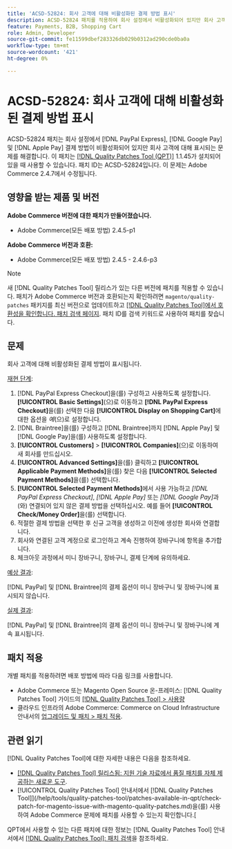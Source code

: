 ```yaml
---
title: 'ACSD-52824: 회사 고객에 대해 비활성화된 결제 방법 표시'
description: ACSD-52824 패치를 적용하여 회사 설정에서 비활성화되어 있지만 회사 고객에 대해  [!DNL PayPal Express], [!DNL Google Pay], and [!DNL Apple Pay] 결제 방법이 표시되는 Adobe Commerce 문제를 해결합니다.
feature: Payments, B2B, Shopping Cart
role: Admin, Developer
source-git-commit: fe11599dbef283326db029b0312ad290cde0ba0a
workflow-type: tm+mt
source-wordcount: '421'
ht-degree: 0%

---
```


# ACSD-52824: 회사 고객에 대해 비활성화된 결제 방법 표시

ACSD-52824 패치는 회사 설정에서 [!DNL PayPal Express], [!DNL Google Pay] 및 [!DNL Apple Pay] 결제 방법이 비활성화되어 있지만 회사 고객에 대해 표시되는 문제를 해결합니다. 이 패치는 [[!DNL Quality Patches Tool (QPT)]](https://experienceleague.adobe.com/en/docs/commerce-knowledge-base/kb/announcements/commerce-announcements/magento-quality-patches-released-new-tool-to-self-serve-quality-patches) 1.1.45가 설치되어 있을 때 사용할 수 있습니다. 패치 ID는 ACSD-52824입니다. 이 문제는 Adobe Commerce 2.4.7에서 수정됩니다.

## 영향을 받는 제품 및 버전

**Adobe Commerce 버전에 대한 패치가 만들어졌습니다.**

* Adobe Commerce(모든 배포 방법) 2.4.5-p1

**Adobe Commerce 버전과 호환:**

* Adobe Commerce(모든 배포 방법) 2.4.5 - 2.4.6-p3

>[!NOTE]
>
>새 [!DNL Quality Patches Tool] 릴리스가 있는 다른 버전에 패치를 적용할 수 있습니다. 패치가 Adobe Commerce 버전과 호환되는지 확인하려면 `magento/quality-patches` 패키지를 최신 버전으로 업데이트하고 [[!DNL Quality Patches Tool]에서 호환성을 확인합니다. 패치 검색 페이지](https://experienceleague.adobe.com/tools/commerce-quality-patches/index.html). 패치 ID를 검색 키워드로 사용하여 패치를 찾습니다.

## 문제

회사 고객에 대해 비활성화된 결제 방법이 표시됩니다.

<u>재현 단계</u>:

1. [!DNL PayPal Express Checkout]을(를) 구성하고 사용하도록 설정합니다. **[!UICONTROL Basic Settings]**(으)로 이동하고 **[!DNL PayPal Express Checkout]**&#x200B;을(를) 선택한 다음 **[!UICONTROL Display on Shopping Cart]**&#x200B;에 대한 옵션을 *예*(으)로 설정합니다.
1. [!DNL Braintree]을(를) 구성하고 [!DNL Braintree]까지 [!DNL Apple Pay] 및 [!DNL Google Pay]을(를) 사용하도록 설정합니다.
1. **[!UICONTROL Customers]** > **[!UICONTROL Companies]**(으)로 이동하여 새 회사를 만드십시오.
1. **[!UICONTROL Advanced Settings]**&#x200B;을(를) 클릭하고 **[!UICONTROL Applicable Payment Methods]**&#x200B;을(를) 찾은 다음 **[!UICONTROL Selected Payment Methods]**&#x200B;을(를) 선택합니다.
1. **[!UICONTROL Selected Payment Methods]**&#x200B;에서 사용 가능하고 *[!DNL PayPal Express Checkout]*, *[!DNL Apple Pay]* 또는 *[!DNL Google Pay]*&#x200B;과(와) 연결되어 있지 않은 결제 방법을 선택하십시오. 예를 들어 **[!UICONTROL Check/Money Order]**&#x200B;을(를) 선택합니다.
1. 적절한 결제 방법을 선택한 후 신규 고객을 생성하고 이전에 생성한 회사와 연결합니다.
1. 회사와 연결된 고객 계정으로 로그인하고 계속 진행하여 장바구니에 항목을 추가합니다.
1. 체크아웃 과정에서 미니 장바구니, 장바구니, 결제 단계에 유의하세요.

<u>예상 결과</u>:

[!DNL PayPal] 및 [!DNL Braintree]의 결제 옵션이 미니 장바구니 및 장바구니에 표시되지 않습니다.

<u>실제 결과</u>:

[!DNL PayPal] 및 [!DNL Braintree]의 결제 옵션이 미니 장바구니 및 장바구니에 계속 표시됩니다.

## 패치 적용

개별 패치를 적용하려면 배포 방법에 따라 다음 링크를 사용합니다.

* Adobe Commerce 또는 Magento Open Source 온-프레미스: [!DNL Quality Patches Tool] 가이드의 [[!DNL Quality Patches Tool] > 사용량](/help/tools/quality-patches-tool/usage.md)
* 클라우드 인프라의 Adobe Commerce: Commerce on Cloud Infrastructure 안내서의 [업그레이드 및 패치 > 패치 적용](https://experienceleague.adobe.com/docs/commerce-cloud-service/user-guide/develop/upgrade/apply-patches.html).

## 관련 읽기

[!DNL Quality Patches Tool]에 대한 자세한 내용은 다음을 참조하세요.

* [[!DNL Quality Patches Tool] 릴리스됨: 지원 기술 자료에서 품질 패치를 자체 제공하는 새로운 도구](https://experienceleague.adobe.com/en/docs/commerce-knowledge-base/kb/announcements/commerce-announcements/magento-quality-patches-released-new-tool-to-self-serve-quality-patches).
* [!UICONTROL Quality Patches Tool] 안내서에서  [!DNL Quality Patches Tool]](/help/tools/quality-patches-tool/patches-available-in-qpt/check-patch-for-magento-issue-with-magento-quality-patches.md)을(를) 사용하여 Adobe Commerce 문제에 패치를 사용할 수 있는지 확인합니다.[


QPT에서 사용할 수 있는 다른 패치에 대한 정보는 [!DNL Quality Patches Tool] 안내서에서 [[!DNL Quality Patches Tool]: 패치 검색](https://experienceleague.adobe.com/tools/commerce-quality-patches/index.html)을 참조하세요.
